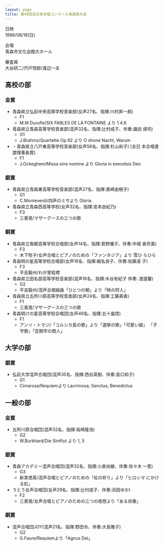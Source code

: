 ```yaml
---
layout: page
title: 第49回全日本合唱コンクール青森県大会
---
```

 日時  
1996/08/18(日)

 会場  
青森市文化会館大ホール

 審査員  
大谷研二/宍戸悟郎/渡辺一夫

高校の部
--------

### 金賞

-   青森県立弘前中央高等学校音楽部(女声27名、指揮:川村昇一郎)
    -   F1
    -   M.M Durufle/SIX FABLES DE LA FONTAINE より 1.4.6
-   青森県立青森高等学校音楽部(混声32名、指揮:辻村成子、伴奏:諏訪 琢司)
    -   G1
    -   J.Brahms/Quartette Op.92 より O shone Nacht; Warum
-   ・青森県立八戸東高等学校音楽部(女声56名、指揮:杉山和子) \[全日 本合唱連盟理事長賞\]
    -   F1
    -   J.Ockeghem/Missa sine nomine より Gloria in execelsis Deo

### 銀賞

-   青森県立青森東高等学校音楽部(混声27名、指揮:奧崎由樹子)
    -   G1
    -   C.Monteverdi/四声のミサより Gloria
-   青森県立青森西高等学校(女声32名、指揮:宮本由紀乃)
    -   F3
    -   三善晃/マザーグースの三つの歌

### 銅賞

-   青森県立南郷高等学校合唱部(女声14名、指揮:菅野優子、伴奏:中城 香奈美)
    -   F3
    -   木下牧子/女声合唱とピアノのための「ファンタジア」より 雪ひ らひら
-   青森明の星高等学校合唱部(女声16名、指揮:蝦名良子、伴奏:佐藤淑 子)
    -   F3
    -   平吉毅州/わが里程標
-   青森県立田名部高等学校音楽部(混声16名、指揮:木谷有紀子 伴奏: 渡邊馨)
    -   G2
    -   平吉毅州/混声合唱組曲「ひとつの朝」より「時の狩人」
-   青森県立五所川原高等学校音楽部(女声24名、指揮:工藤美香)
    -   F1
    -   三善晃/マザーグースの三つの歌
-   青森明けの星高等学校合唱団(女声49名、指揮:五十嵐悟)
    -   F1
    -   アンリ・トマジ/「コルシカ島の歌」より「選挙の歌」「可愛い娘」 「子守歌」「定期市の商人」

大学の部
--------

### 銀賞

-   弘前大学混声合唱団(混声35名、指揮:西谷英樹、伴奏:島口和子)
    -   G1
    -   Cimarosa/Requiemより Lacrimosa; Sanctus; Benedictus

一般の部
--------

### 金賞

-   五所川原合唱団(混声32名、指揮:坂崎隆浩)
    -   G2
    -   W.Burkhard/Die Sintflut より 1, 5

### 銀賞

-   青森アカデミー混声合唱団(混声32名、指揮:小倉尚継、伴奏:佐々木 一恵)
    -   G3
    -   新実徳英/混声合唱とピアノのための「虹の祈り」より「ヒロシマ にかける虹」
-   うとう女声合唱団(女声29名、指揮:辻村成子、伴奏:浜田ゆか)
    -   F2
    -   三善晃/女声合唱とピアノのための三つの夜想より「ある肖像」

### 銅賞

-   混声合唱団JOY(混声21名、指揮:野田令、伴奏:大島雅子)
    -   G2
    -   G.Faure/Requiemより「Agnus Dei」
